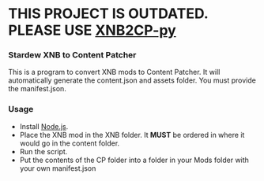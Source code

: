# THIS PROJECT IS OUTDATED. PLEASE USE [XNB2CP-py](https://github.com/anotherpillow/XNB2CP-py)


### Stardew XNB to Content Patcher

This is a program to convert XNB mods to Content Patcher. It will automatically generate the content.json and assets folder. You must provide the manifest.json.

### Usage

- Install [Node.js](https://nodejs.dev/download).
- Place the XNB mod in the XNB folder. It **MUST** be ordered in where it would go in the content folder.
- Run the script.
- Put the contents of the CP folder into a folder in your Mods folder with your own manifest.json
